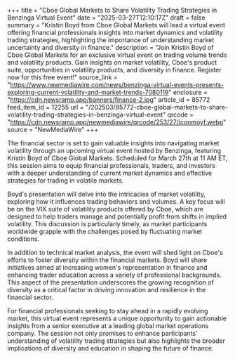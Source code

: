 +++
title = "Cboe Global Markets to Share Volatility Trading Strategies in Benzinga Virtual Event"
date = "2025-03-27T12:10:17Z"
draft = false
summary = "Kristin Boyd from Cboe Global Markets will lead a virtual event offering financial professionals insights into market dynamics and volatility trading strategies, highlighting the importance of understanding market uncertainty and diversity in finance."
description = "Join Kristin Boyd of Cboe Global Markets for an exclusive virtual event on trading volume trends and volatility products. Gain insights on market volatility, Cboe's product suite, opportunities in volatility products, and diversity in finance. Register now for this free event!"
source_link = "https://www.newmediawire.com/news/benzinga-virtual-events-presents-exploring-current-volatility-and-market-trends-7080119"
enclosure = "https://cdn.newsramp.app/banners/finance-2.jpg"
article_id = 85772
feed_item_id = 12255
url = "/202503/85772-cboe-global-markets-to-share-volatility-trading-strategies-in-benzinga-virtual-event"
qrcode = "https://cdn.newsramp.app/newmediawire/qrcode/253/27/iconmoyf.webp"
source = "NewMediaWire"
+++

<p>The financial sector is set to gain valuable insights into navigating market volatility through an upcoming virtual event hosted by Benzinga, featuring Kristin Boyd of Cboe Global Markets. Scheduled for March 27th at 11 AM ET, this session aims to equip financial professionals, traders, and investors with a deeper understanding of current market dynamics and effective strategies for trading in volatile markets.</p><p>Boyd's presentation will delve into the intricacies of market volatility, exploring how it influences trading behaviors and volumes. A key focus will be on the VIX suite of volatility products offered by Cboe, which are designed to help traders manage and potentially profit from shifts in implied volatility. This discussion is particularly timely, as market participants worldwide grapple with the challenges posed by fluctuating market conditions.</p><p>In addition to technical market analysis, the event will shed light on Cboe's efforts to foster diversity within the financial markets. Boyd will share initiatives aimed at increasing women's representation in finance and enhancing trader education across a variety of professional backgrounds. This aspect of the presentation underscores the growing recognition of diversity as a critical factor in driving innovation and resilience in the financial sector.</p><p>For financial professionals seeking to stay ahead in a rapidly evolving market, this virtual event represents a unique opportunity to gain actionable insights from a senior executive at a leading global market operations company. The session not only promises to enhance participants' understanding of volatility trading strategies but also highlights the broader implications of diversity and education in shaping the future of finance.</p>